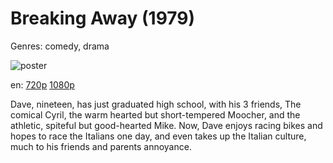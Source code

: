 # Breaking Away (1979)

Genres: comedy, drama

![poster](http://image.tmdb.org/t/p/w500/aHQj3D9fvWILOZWLuqS3WRHjGkq.jpg)

en:
  [720p](magnet:?xt=urn:btih:48BF75DFB0002C3197290A2D60D1B86A9076E66B&tr=udp://glotorrents.pw:6969/announce&tr=udp://tracker.opentrackr.org:1337/announce&tr=udp://torrent.gresille.org:80/announce&tr=udp://tracker.openbittorrent.com:80&tr=udp://tracker.coppersurfer.tk:6969&tr=udp://tracker.leechers-paradise.org:6969&tr=udp://p4p.arenabg.ch:1337&tr=udp://tracker.internetwarriors.net:1337)
  [1080p](magnet:?xt=urn:btih:c17fed57326c00d5277311573c90410f5e203a03&dn=Breaking+Away+%281979%29+1080p+BrRip+x264+-+YIFY&tr=udp%3A%2F%2Ftracker.openbittorrent.com%3A80%2Fannounce&tr=udp%3A%2F%2Fglotorrents.pw%3A6969%2Fannounce&tr=udp%3A%2F%2Ftracker.openbittorrent.com%3A80%2Fannounce&tr=udp%3A%2F%2Ftracker.opentrackr.org%3A1337%2Fannounce&tr=udp%3A%2F%2Fzer0day.to%3A1337%2Fannounce&tr=udp%3A%2F%2Ftracker.coppersurfer.tk%3A6969%2Fannounce)
  


Dave, nineteen, has just graduated high school, with his 3 friends, The comical Cyril, the warm hearted but short-tempered Moocher, and the athletic, spiteful but good-hearted Mike. Now, Dave enjoys racing bikes and hopes to race the Italians one day, and even takes up the Italian culture, much to his friends and parents annoyance.